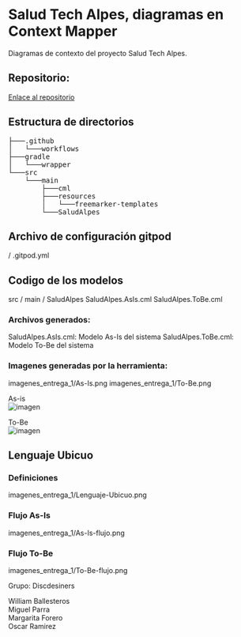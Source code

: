 # Salud Tech Alpes, diagramas en Context Mapper

Diagramas de contexto del proyecto Salud Tech Alpes.

## Repositorio:

[Enlace al repositorio](https://github.com/ORamirezBlanco/SaludTechAlpes)

## Estructura de directorios

<pre>
├───.github
│   └───workflows
├───gradle
│   └───wrapper
└───src
    └───main
        ├───cml
        ├───resources
        │   └───freemarker-templates
        └───SaludAlpes
</pre>

## Archivo de configuración gitpod

/
.gitpod.yml

## Codigo de los modelos

src / main / SaludAlpes
SaludAlpes.AsIs.cml
SaludAlpes.ToBe.cml

### Archivos generados:

SaludAlpes.AsIs.cml: Modelo As-Is del sistema
SaludAlpes.ToBe.cml: Modelo To-Be del sistema

### Imagenes generadas por la herramienta:

imagenes_entrega_1/As-Is.png
imagenes_entrega_1/To-Be.png

As-is<br/>
![imagen](https://github.com/user-attachments/assets/b40f0e0e-35e3-40c7-9f6f-399f1867fb64)
<br/>

To-Be<br/>
![imagen](https://github.com/user-attachments/assets/1c6270cf-9a67-4537-b2e3-51fdbe14aa17)
<br/>
## Lenguaje Ubicuo

### Definiciones

imagenes_entrega_1/Lenguaje-Ubicuo.png

### Flujo As-Is

imagenes_entrega_1/As-Is-flujo.png

### Flujo To-Be

imagenes_entrega_1/To-Be-flujo.png

Grupo: Discdesiners

William Ballesteros<br/>
Miguel Parra<br/>
Margarita Forero<br/>
Oscar Ramirez<br/>
